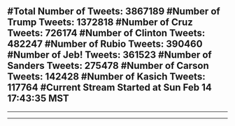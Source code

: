 #Total Number of Tweets: 3867189 
#Number of Trump Tweets: 1372818
#Number of Cruz Tweets: 726174
#Number of Clinton Tweets: 482247
#Number of Rubio Tweets: 390460
#Number of Jeb! Tweets: 361523
#Number of Sanders Tweets: 275478
#Number of Carson Tweets: 142428
#Number of Kasich Tweets: 117764
#Current Stream Started at Sun Feb 14 17:43:35 MST
---
---
---
